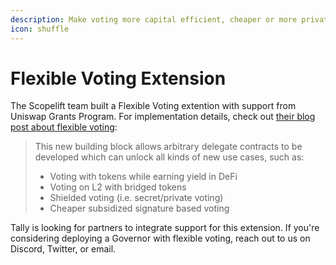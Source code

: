 ```yaml
---
description: Make voting more capital efficient, cheaper or more private
icon: shuffle
---
```


# Flexible Voting Extension

The Scopelift team built a Flexible Voting extention with support from Uniswap Grants Program. For implementation details, check out [their blog post about flexible voting](https://www.scopelift.co/blog/introducing-flexible-voting):

> This new building block allows arbitrary delegate contracts to be developed which can unlock all kinds of new use cases, such as:
>
> * Voting with tokens while earning yield in DeFi
> * Voting on L2 with bridged tokens
> * Shielded voting (i.e. secret/private voting)
> * Cheaper subsidized signature based voting

Tally is looking for partners to integrate support for this extension. If you're considering deploying a Governor with flexible voting, reach out to us on Discord, Twitter, or email.
